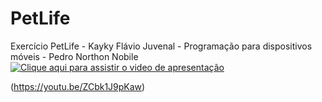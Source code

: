 # PetLife
 Exercício PetLife - Kayky Flávio Juvenal - Programação para dispositivos móveis - Pedro Northon Nobile
[![Clique aqui para assistir o video de apresentação](https://img.youtube.com/vi/ZCbk1J9pKaw/maxresdefault.jpg)](https://youtu.be/ZCbk1J9pKaw)


(https://youtu.be/ZCbk1J9pKaw)
